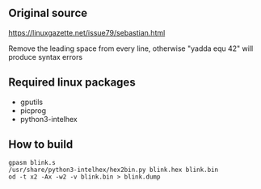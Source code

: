 ## Original source

https://linuxgazette.net/issue79/sebastian.html

Remove the leading space from every line, otherwise "yadda equ 42" will produce syntax errors


## Required linux packages

- gputils
- picprog
- python3-intelhex


## How to build

```
gpasm blink.s
/usr/share/python3-intelhex/hex2bin.py blink.hex blink.bin
od -t x2 -Ax -w2 -v blink.bin > blink.dump
```
